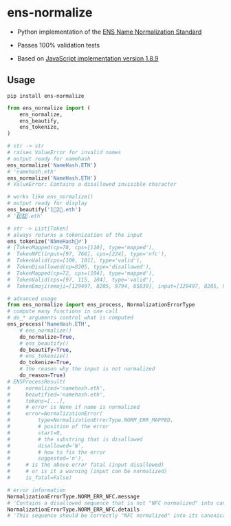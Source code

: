 # ens-normalize

* Python implementation of the [ENS Name Normalization Standard](https://github.com/adraffy/ensip-norm/blob/main/draft.md)

* Passes 100% validation tests

* Based on [JavaScript implementation version 1.8.9](https://github.com/adraffy/ens-normalize.js/tree/fa0ad385e77299ad8bddc2287876fbf74a92b8db)

## Usage
```
pip install ens-normalize
```

```python
from ens_normalize import (
    ens_normalize,
    ens_beautify,
    ens_tokenize,
)
```

```python
# str -> str
# raises ValueError for invalid names
# output ready for namehash
ens_normalize('NameHash.ETH')
# 'namehash.eth'
ens_normalize('Name‍Hash.ETH')
# ValueError: Contains a disallowed invisible character
```

```python
# works like ens_normalize()
# output ready for display
ens_beautify('1⃣2⃣.eth')
# '1️⃣2️⃣.eth'
```

```python
# str -> List[Token]
# always returns a tokenization of the input
ens_tokenize('Nàme‍Hash🧙‍♂')
# [TokenMapped(cp=78, cps=[110], type='mapped'),
#  TokenNFC(input=[97, 768], cps=[224], type='nfc'),
#  TokenValid(cps=[109, 101], type='valid'),
#  TokenDisallowed(cp=8205, type='disallowed'),
#  TokenMapped(cp=72, cps=[104], type='mapped'),
#  TokenValid(cps=[97, 115, 104], type='valid'),
#  TokenEmoji(emoji=[129497, 8205, 9794, 65039], input=[129497, 8205, 9794], cps=[129497, 8205, 9794], type='emoji')]
```

```python
# advanced usage
from ens_normalize import ens_process, NormalizationErrorType
# compute many functions in one call
# do_* arguments control what is computed
ens_process('NameHash.ETH',
    # ens_normalize()
    do_normalize=True,
    # ens_beautify()
    do_beautify=True,
    # ens_tokenize()
    do_tokenize=True,
    # the reason why the input is not normalized
    do_reason=True)
# ENSProcessResult(
#     normalized='namehash.eth',
#     beautified='namehash.eth',
#     tokens=[...],
#     # error is None if name is normalized
#     error=NormalizationError(
#         type=NormalizationErrorType.NORM_ERR_MAPPED,
#         # position of the error
#         start=0,
#         # the substring that is disallowed
#         disallowed='N',
#         # how to fix the error
#         suggested='n'),
#     # is the above error fatal (input disallowed)
#     # or is it a warning (input can be normalized)
#     is_fatal=False)
```

```python
# error information
NormalizationErrorType.NORM_ERR_NFC.message
# 'Contains a disallowed sequence that is not "NFC normalized" into canonical form'
NormalizationErrorType.NORM_ERR_NFC.details
# 'This sequence should be correctly "NFC normalized" into its canonical form when it is saved to the blockchain during a valid registration'
```
